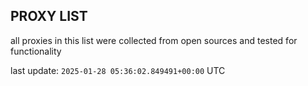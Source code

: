## PROXY LIST

all proxies in this list were collected from open sources and tested for functionality

last update: `2025-01-28 05:36:02.849491+00:00` UTC
